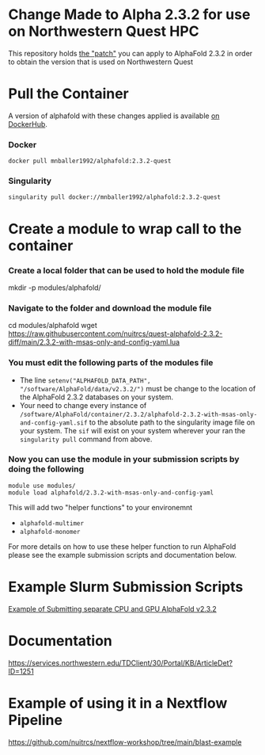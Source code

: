 # Change Made to Alpha 2.3.2 for use on Northwestern Quest HPC
This repository holds [the "patch"](https://github.com/nuitrcs/quest-alphafold-2.3.2-diff/blob/main/2.3.2-changes.diff) you can apply to AlphaFold 2.3.2 in order to obtain the version that is used on Northwestern Quest

# Pull the Container
A version of alphafold with these changes applied is available [on DockerHub](https://hub.docker.com/r/mnballer1992/alphafold).

### Docker
```
docker pull mnballer1992/alphafold:2.3.2-quest
```

### Singularity
```
singularity pull docker://mnballer1992/alphafold:2.3.2-quest
```

# Create a module to wrap call to the container

### Create a local folder that can be used to hold the module file
mkdir -p modules/alphafold/

### Navigate to the folder and download the module file
cd modules/alphafold
wget https://raw.githubusercontent.com/nuitrcs/quest-alphafold-2.3.2-diff/main/2.3.2-with-msas-only-and-config-yaml.lua

### You must edit the following parts of the modules file
* The line `setenv("ALPHAFOLD_DATA_PATH", "/software/AlphaFold/data/v2.3.2/")` must be change to the location of the AlphaFold 2.3.2 databases on your system.
* Your need to change every instance of `/software/AlphaFold/container/2.3.2/alphafold-2.3.2-with-msas-only-and-config-yaml.sif` to the absolute path to the singularity image file on your system. The `sif` will exist on your system wherever your ran the `singularity pull` command from above.

### Now you can use the module in your submission scripts by doing the following
```
module use modules/
module load alphafold/2.3.2-with-msas-only-and-config-yaml
```

This will add two "helper functions" to your environemnt
* `alphafold-multimer`
* `alphafold-monomer`

For more details on how to use these helper function to run AlphaFold please see the example submission scripts and documentation below.

# Example Slurm Submission Scripts
[Example of Submitting separate CPU and GPU AlphaFold v2.3.2](https://github.com/nuitrcs/examplejobs/tree/master/alphafold/v2.3.2)

# Documentation
https://services.northwestern.edu/TDClient/30/Portal/KB/ArticleDet?ID=1251

# Example of using it in a Nextflow Pipeline
https://github.com/nuitrcs/nextflow-workshop/tree/main/blast-example
